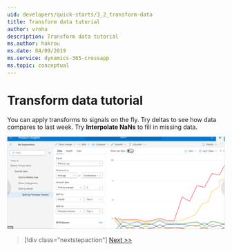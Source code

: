 ```yaml
---
uid: developers/quick-starts/3_2_transform-data
title: Transform data tutorial
author: vroha
description: Transform data tutorial
ms.author: hakrou
ms.date: 04/09/2019
ms.service: dynamics-365-crossapp
ms.topic: conceptual
---
```

# Transform data tutorial

You can apply transforms to signals on the fly. Try deltas to see how data compares to last week. Try **Interpolate NaNs** to fill in missing data.

![Insight](../tutorials/topn.png)

> [!div class="nextstepaction"]
> [Next >>](3_3_find-hidden-insights.md)
